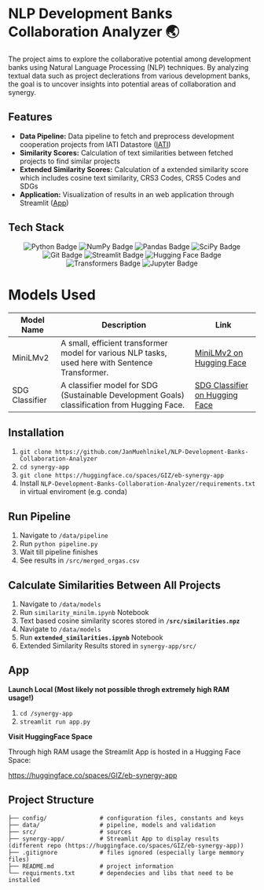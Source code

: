# NLP Development Banks Collaboration Analyzer 🌏
The project aims to explore the collaborative potential among development banks using Natural Language Processing (NLP) techniques. By analyzing textual data such as project declerations from various development banks, the goal is to uncover insights into potential areas of collaboration and synergy.

## **Features**
- **Data Pipeline:** Data pipeline to fetch and preprocess development cooperation projects from IATI Datastore ([IATI](https://iatistandard.org/en/))
- **Similarity Scores:** Calculation of text similarities between fetched projects to find similar projects
- **Extended Similarity Scores:** Calculation of a extended similarity score which includes cosine text similarity, CRS3 Codes, CRS5 Codes and SDGs
- **Application:** Visualization of results in an web application through Streamlit ([App](https://huggingface.co/spaces/GIZ/eb-synergy-app))

## Tech Stack

<p align="center">
  <img src="https://img.shields.io/badge/Python-3776AB?style=for-the-badge&logo=python&logoColor=white" alt="Python Badge">
  <img src="https://img.shields.io/badge/NumPy-013243?style=for-the-badge&logo=numpy&logoColor=white" alt="NumPy Badge">
  <img src="https://img.shields.io/badge/Pandas-150458?style=for-the-badge&logo=pandas&logoColor=white" alt="Pandas Badge">
  <img src="https://img.shields.io/badge/SciPy-8CAAE6?style=for-the-badge&logo=scipy&logoColor=white" alt="SciPy Badge">
  <img src="https://img.shields.io/badge/Git-F05032?style=for-the-badge&logo=git&logoColor=white" alt="Git Badge">
  <img src="https://img.shields.io/badge/Streamlit-FF4B4B?style=for-the-badge&logo=streamlit&logoColor=white" alt="Streamlit Badge">
  <img src="https://img.shields.io/badge/Hugging%20Face-339933?style=for-the-badge&logo=huggingface&logoColor=white" alt="Hugging Face Badge">
  <img src="https://img.shields.io/badge/Transformers-FFD700?style=for-the-badge&logo=transformers&logoColor=white" alt="Transformers Badge">
  <img src="https://img.shields.io/badge/Jupyter-F37626?style=for-the-badge&logo=jupyter&logoColor=white" alt="Jupyter Badge">
</p>

# Models Used

| Model Name     | Description                                                 | Link                                                                                               |
|----------------|-------------------------------------------------------------|----------------------------------------------------------------------------------------------------|
| MiniLMv2       | A small, efficient transformer model for various NLP tasks, used here with Sentence Transformer. | [MiniLMv2 on Hugging Face](https://huggingface.co/sentence-transformers/all-MiniLM-L6-v2)           |
| SDG Classifier | A classifier model for SDG (Sustainable Development Goals) classification from Hugging Face. | [SDG Classifier on Hugging Face](https://huggingface.co/username/sdg-classifier)                    |


## **Installation**
1. ```git clone https://github.com/JanMuehlnikel/NLP-Development-Banks-Collaboration-Analyzer```
2. ```cd synergy-app```
3. ```git clone https://huggingface.co/spaces/GIZ/eb-synergy-app```
4. Install ```NLP-Development-Banks-Collaboration-Analyzer/requirements.txt``` in virtual enviroment (e.g. conda)

## **Run Pipeline**
1. Navigate to ```/data/pipeline```
2. Run ```python pipeline.py```
3. Wait till pipeline finishes
4. See results in ```/src/merged_orgas.csv```

## **Calculate Similarities Between All Projects**
1. Navigate to ```/data/models```
2. Run ```similarity_minilm.ipynb``` Notebook
3. Text based cosine similarity scores stored in **```/src/similarities.npz```**
4. Navigate to ```/data/models```
5. Run **```extended_similarities.ipynb```** Notebook
6. Extended Similarity Results stored in ```synergy-app/src/```

## **App**

**Launch Local (Most likely not possible throgh extremely high RAM usage!)**
1. ```cd /synergy-app```
2. ```streamlit run app.py```

**Visit HuggingFace Space**

Through high RAM usage the Streamlit App is hosted in a Hugging Face Space:

https://huggingface.co/spaces/GIZ/eb-synergy-app

## **Project Structure**
```
├── config/               # configuration files, constants and keys
├── data/                 # pipeline, models and validation
├── src/                  # sources
├── synergy-app/          # Streamlit App to display results (different repo (https://huggingface.co/spaces/GIZ/eb-synergy-app))
├── .gitignore            # files ignored (especially large memmory files)
├── README.md             # project information
└── requirments.txt       # dependecies and libs that need to be installed
```
